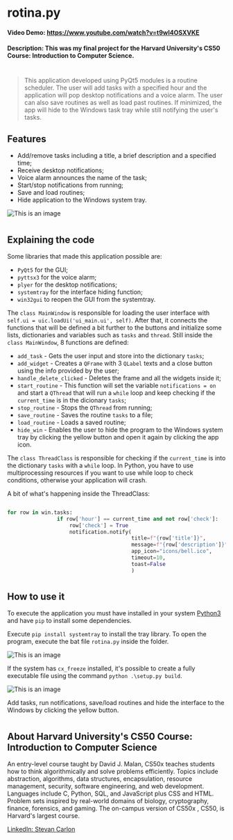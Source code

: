 # rotina.py
#### Video Demo:  https://www.youtube.com/watch?v=t9wl4OSXVKE
#### Description: This was my final project for the **Harvard University's CS50 Course: Introduction to Computer Science**.
#
>This application developed using PyQt5 modules is a routine scheduler. The user will add tasks with a specified hour and the application will pop desktop notifications and a voice alarm. The user can also save routines as well as load past routines. If minimized, the app will hide to the Windows task tray while still notifying the user's tasks.

## Features

- Add/remove tasks including a title, a brief description and a specified time;
- Receive desktop notifications;
- Voice alarm announces the name of the task;
- Start/stop notifications from running;
- Save and load routines;
- Hide application to the Windows system tray.

![This is an image](https://i.ibb.co/3WmwKgG/rotina.jpg)

#
## Explaining the code
Some libraries that made this application possible are:
- `PyQt5` for the GUI;
- `pyttsx3` for the voice alarm;
- `plyer` for the desktop notifications;
- `systemtray` for the interface hiding function;
- `win32gui` to reopen the GUI from the systemtray.

The `class MainWindow` is responsible for loading the user interface with `self.ui = uic.loadUi('ui_main.ui', self)`. After that, it connects the functions that will be defined a bit further to the buttons and initialize some lists, dictionaries and variables such as `tasks` and `thread`. Still inside the `class MainWindow`, 8 functions are defined:

- `add_task` - Gets the user input and store into the dictionary `tasks`;
- `add_widget` - Creates a `QFrame` with 3 `QLabel` texts and a close button using the info provided by the user;
- `handle_delete_clicked` - Deletes the frame and all the widgets inside it;
- `start_routine` - This function will set the variable `notifications = on` and start a `QThread` that will run a `while` loop and keep checking if the `current_time` is in the dicionary `tasks`;
- `stop_routine` - Stops the `QThread` from running;
- `save_routine` - Saves the routine `tasks` to a file;
- `load_routine` - Loads a saved routine;
- `hide_win` - Enables the user to hide the program to the Windows system tray by clicking the yellow button and open it again by clicking the app icon.

The `class ThreadClass` is responsible for checking  if the `current_time` is into the dictionary `tasks` with a `while` loop. In Python, you have to use multiprocessing resources if you want to use while loop to check conditions, otherwise your application will crash. 

A bit of what's happening inside the ThreadClass:

```python

for row in win.tasks:
                if row['hour'] == current_time and not row['check']:
                    row['check'] = True
                    notification.notify(
                                        title=f"{row['title']}",
                                        message=f"{row['description']}",
                                        app_icon="icons/bell.ico",
                                        timeout=10,
                                        toast=False
                                        )

```

#
## How to use it

To execute the application you must have installed in your system [Python3](https://www.python.org/downloads/) and have `pip` to install some dependencies.

Execute `pip install systemtray` to install the tray library. To open the program, execute the bat file `rotina.py` inside the folder.

![This is an image](https://i.ibb.co/Tw6tGLK/rotina2.jpg)

If the system has `cx_freeze` installed, it's possible to create a fully executable file using the command `python .\setup.py build`.

![This is an image](https://i.ibb.co/7Yz6tdL/ezgif-4-0ff91f3d10.gif)

Add tasks, run notifications, save/load routines and hide the interface to the Windows by clicking the yellow button.

#

## About Harvard University's CS50 Course: Introduction to Computer Science
An entry-level course taught by David J. Malan, CS50x teaches students how to think algorithmically and solve problems efficiently. Topics include abstraction, algorithms, data structures, encapsulation, resource management, security, software engineering, and web development. Languages include C, Python, SQL, and JavaScript plus CSS and HTML. Problem sets inspired by real-world domains of biology, cryptography, finance, forensics, and gaming. The on-campus version of CS50x , CS50, is Harvard's largest course.

[LinkedIn: Stevan Carlon](https://www.linkedin.com/in/stevancarlon/)
